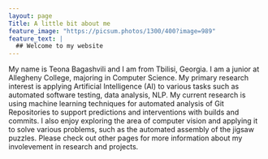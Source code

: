 ```yaml
---
layout: page
Title: A little bit about me
feature_image: "https://picsum.photos/1300/400?image=989"
feature_text: |
  ## Welcome to my website
---
```


My name is Teona Bagashvili and I am from Tbilisi, Georgia. I am a junior at Allegheny College, majoring in Computer Science. My primary research interest is applying Artificial Intelligence (AI) to various tasks such as automated software testing, data analysis, NLP. My current research is using machine learning techniques for automated analysis of Git Repositories to support predictions and interventions with builds and commits. I also enjoy exploring the area of computer vision and applying it to solve various problems, such as the automated assembly of the jigsaw puzzles. Please check out other pages for more information about my involevement in research and projects.
